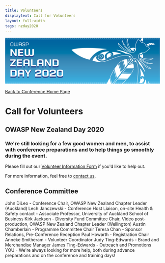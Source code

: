 ```yaml
---
title: Volunteers
displaytext: Call for Volunteers
layout: full-width
tags: nzday2020
---
```


[![Conference Web Banner](../assets/images/Web_Banner-OWASP_NZ_Day_2020.jpg)](/www-event-2020-NewZealandDay)

[Back to Conference Home Page](/www-event-2020-NewZealandDay)

# Call for Volunteers

## OWASP New Zealand Day 2020

### We're still looking for a few good women and men, to assist with conference preparations and to help things go smoothly during the event.

Please fill out our [Volunteer Information Form](https://forms.gle/gayhbpKSfM7C2RmJ7) if you'd like to help out.

For more information, feel free to [contact us](mailto://new-zealand-day@owasp.org).

## Conference Committee

John DiLeo - Conference Chair, OWASP New Zealand Chapter Leader (Auckland)
Lech Janczewski - Conference Host Liaison, on-site Health & Safety contact - Associate Professor, University of Auckland School of Business
Kirk Jackson - Diversity Fund Committee Chair, Video post-production, OWASP New Zealand Chapter Leader (Wellington)
Austin Chamberlain - Programme Committee Chair
Teresa Chan - Sponsor Relations, Pre-Conference Reception
Paul Howarth - Registration Chair
Anneke Smitheram - Volunteer Coordinator
Judy Ting-Edwards - Brand and Merchandise Manager
James Ting-Edwards - Outreach and Promotions
YOU - We're always looking for more help, both during advance preparations and on the conference and training days!
